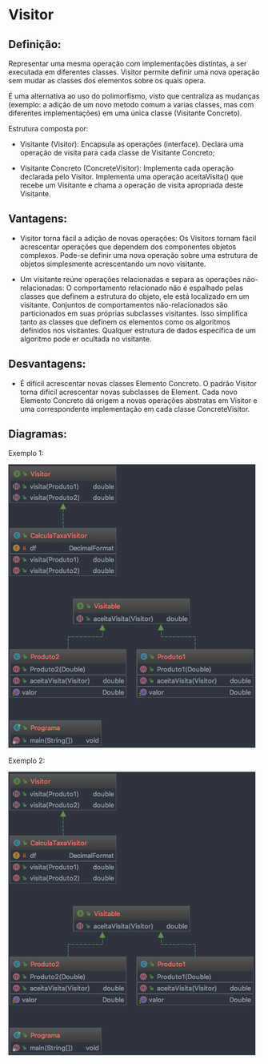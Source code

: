# Visitor

## Definição:

Representar uma mesma operação com implementações distintas, a ser executada 
em diferentes classes. 
Visitor permite definir uma nova operação sem mudar as classes dos elementos sobre 
os quais opera.

É uma alternativa ao uso do polimorfismo, visto que centraliza as mudanças (exemplo: a 
adição de um novo metodo comum a varias classes, mas com diferentes implementações) em 
uma única classe (Visitante Concreto).

Estrutura composta por:

* Visitante (Visitor): Encapsula as operações (interface). Declara uma operação de visita 
para cada classe de Visitante Concreto;

* Visitante Concreto (ConcreteVisitor): Implementa cada operação declarada pelo Visitor. 
Implementa uma operação aceitaVisita() que recebe um Visitante e chama a 
operação de visita apropriada deste Visitante.

## Vantagens:

* Visitor torna fácil a adição de novas operações: Os Visitors tornam fácil acrescentar 
operações que dependem dos componentes objetos complexos. Pode-se definir uma nova 
operação sobre uma estrutura de objetos simplesmente acrescentando um novo visitante.

* Um visitante reúne operações relacionadas e separa as operações não-relacionadas: 
O comportamento relacionado não é espalhado pelas classes que definem a estrutura do 
objeto, ele está localizado em um visitante. Conjuntos de comportamentos não-relacionados 
são particionados em suas próprias subclasses visitantes. Isso simplifica tanto as classes 
que definem os elementos como os algoritmos definidos nos visitantes. Qualquer estrutura 
de dados específica de um algoritmo pode er ocultada no visitante.

## Desvantagens:

* É difícil acrescentar novas classes Elemento Concreto. O padrão Visitor torna difícil 
 acrescentar novas subclasses de Element. Cada novo Elemento Concreto dá origem a 
 novas operações abstratas em Visitor e uma correspondente implementação em cada classe 
 ConcreteVisitor.

## Diagramas:

Exemplo 1:

![alt text](../imgs/002.png)

Exemplo 2:

![alt text](../imgs/002.png)
